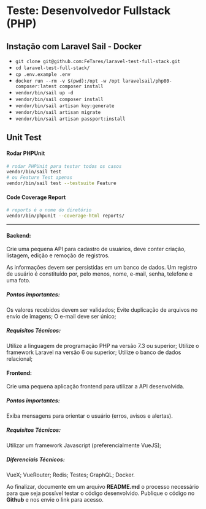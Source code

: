 # Teste: Desenvolvedor Fullstack (PHP)

## Instação com Laravel Sail - Docker

- `git clone git@github.com:FeTares/laravel-test-full-stack.git`
- `cd laravel-test-full-stack/`
- `cp .env.example .env`
- `docker run --rm -v $(pwd):/opt -w /opt laravelsail/php80-composer:latest composer install`
- `vendor/bin/sail up -d`
- `vendor/bin/sail composer install`
- `vendor/bin/sail artisan key:generate`
- `vendor/bin/sail artisan migrate`
- `vendor/bin/sail artisan passport:install`

## Unit Test

#### Rodar PHPUnit

```bash
# rodar PHPUnit para testar todos os casos
vendor/bin/sail test
# ou Feature Test apenas
vendor/bin/sail test --testsuite Feature
```

#### Code Coverage Report

```bash
# reports é o nome do diretório
vendor/bin/phpunit --coverage-html reports/
```

------------

#### Backend:
Crie uma pequena API para cadastro de usuários, deve conter criação, listagem, edição e remoção de registros.

As informações devem ser persistidas em um banco de dados. Um registro de usuário é constituído por, pelo menos, nome, e-mail, senha, telefone e uma foto. 

##### Pontos importantes:

Os valores recebidos devem ser validados;
Evite duplicação de arquivos no envio de imagens;
O e-mail deve ser único;

##### Requisitos Técnicos:

Utilize a linguagem de programação PHP na versão 7.3 ou superior;
Utilize o framework Laravel na versão 6 ou superior;
Utilize o banco de dados relacional;

#### Frontend:

Crie uma pequena aplicação frontend para utilizar a API desenvolvida.

##### Pontos importantes:

Exiba mensagens para orientar o usuário (erros, avisos e alertas).

##### Requisitos Técnicos:

Utilizar um framework Javascript (preferencialmente VueJS);

##### Diferenciais Técnicos:
VueX;
VueRouter;
Redis;
Testes;
GraphQL;
Docker.

Ao finalizar, documente em um arquivo **README.md** o processo necessário para que seja possível testar o código desenvolvido. Publique o código no **Github** e nos envie o link para acesso.
